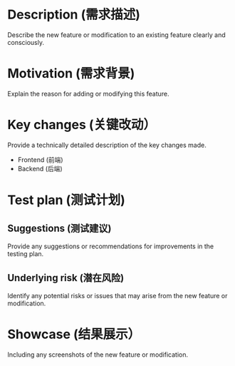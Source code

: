 # Description (需求描述)
Describe the new feature or modification to an existing feature clearly and consciously.

# Motivation (需求背景)
Explain the reason for adding or modifying this feature.

# Key changes (关键改动）
Provide a technically detailed description of the key changes made.
- Frontend (前端)
- Backend (后端)

# Test plan (测试计划)
## Suggestions (测试建议)
Provide any suggestions or recommendations for improvements in the testing plan.

## Underlying risk (潜在风险)
Identify any potential risks or issues that may arise from the new feature or modification.

# Showcase (结果展示）
Including any screenshots of the new feature or modification.
